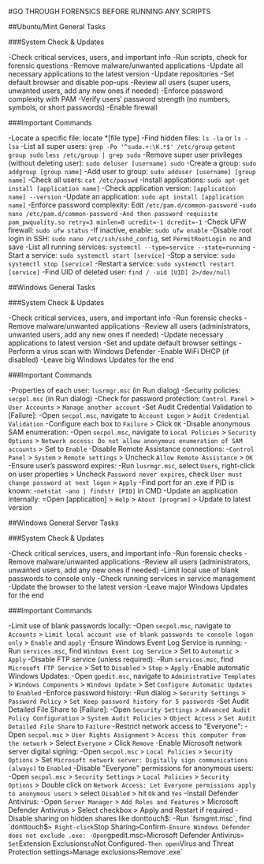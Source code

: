 #GO THROUGH FORENSICS BEFORE RUNNING ANY SCRIPTS

##Ubuntu/Mint General Tasks

###System Check & Updates

-Check critical services, users, and important info
-Run scripts, check for forensic questions
-Remove malware/unwanted applications
-Update all necessary applications to the latest version
-Update repositories
-Set default browser and disable pop-ups
-Review all users (super users, unwanted users, add any new ones if needed)
-Enforce password complexity with PAM
-Verify users’ password strength (no numbers, symbols, or short passwords)
-Enable firewall

###Important Commands

-Locate a specific file: locate *[file type]
-Find hidden files: `ls -la` or `ls -lsa`
-List all super users: `grep -Po '^sudo.+:\K.*$' /etc/group` `getent group sudo` `less /etc/group | grep sudo`
-Remove super user privileges (without deleting user): `sudo deluser [username] sudo`
-Create a group: `sudo addgroup [group name]`
-Add user to group: `sudo adduser [username] [group name]`
-Check all users: `cat /etc/passwd`
-Install applications: `sudo apt-get install [application name]`
-Check application version: `[application name] --version`
-Update an application: `sudo apt install [application name]`
-Enforce password complexity: Edit `/etc/pam.d/common-password`
  -`sudo nano /etc/pam.d/common-password`
    -`And then password requisite pam_pwquality.so retry=3 minlen=8 ucredit=-1 dcredit=-1`
-Check UFW firewall: `sudo ufw status`
  -If inactive, enable: `sudo ufw enable`
-Disable root login in SSH: `sudo nano /etc/ssh/sshd_config`, set `PermitRootLogin no` and save
-List all running services: `systemctl --type=service --state=running`
-Start a service: `sudo systemctl start [service]`
-Stop a service: `sudo systemctl stop [service]`
-Restart a service: `sudo systemctl restart [service]`
-Find UID of deleted user: `find / -uid [UID] 2>/dev/null`


##Windows General Tasks

###System Check & Updates

-Check critical services, users, and important info
-Run forensic checks
-Remove malware/unwanted applications
-Review all users (administrators, unwanted users, add any new ones if needed)
-Update necessary applications to latest version
-Set and update default browser settings
-Perform a virus scan with Windows Defender
-Enable WiFi DHCP (if disabled)
-Leave big Windows Updates for the end

###Important Commands

-Properties of each user: `lusrmgr.msc` (in Run dialog)
-Security policies: `secpol.msc` (in Run dialog)
-Check for password protection: `Control Panel` > `User Accounts` > `Manage another account`
-Set Audit Credential Validation to [Failure]:
  -Open `secpol.msc`, navigate to `Account Logon` > `Audit Credential Validation`
    -Configure each box to `Failure` > Click `OK`
-Disable anonymous SAM enumeration:
  -Open `secpol.msc`, navigate to `Local Policies` > `Security Options` > `Network access: Do not allow anonymous enumeration of SAM accounts` > Set to `Enable`
-Disable Remote Assistance connections:
  -`Control Panel` > `System` > `Remote settings` > Uncheck `Allow Remote Assistance` > `OK`
-Ensure user’s password expires:
  -Run `lusrmgr.msc`, select `Users`, right-click on user properties > Uncheck `Password never expires`, check `User must change password at next logon` > `Apply`
-Find port for an .exe if PID is known: 
  -`netstat -ano | findstr [PID]` in CMD
-Update an application internally:
  =Open [application] > `Help` > `About [program]` > Update to latest version

##Windows General Server Tasks

###System Check & Updates

-Check critical services, users, and important info
-Run forensic checks
-Remove malware/unwanted applications
-Review all users (administrators, unwanted users, add any new ones if needed)
-Limit local use of blank passwords to console only
-Check running services in service management
-Update the browser to the latest version
-Leave major Windows Updates for the end

###Important Commands

-Limit use of blank passwords locally:
-Open `secpol.msc`, navigate to `Accounts` > `Limit local account use of blank passwords to console logon only` > `Enable` and `apply`
  -Ensure Windows Event Log Service is running:
    -Run `services.msc`, find `Windows Event Log Service` > Set to `Automatic` > `Apply`
  -Disable FTP service (unless required):
    -Run `services.msc`, find `Microsoft FTP Service` > Set to `Disabled` > `Stop` > `Apply`
  -Enable automatic Windows Updates:
    -Open `gpedit.msc`, navigate to `Administrative Templates` > `Windows Components` > `Windows Update` > Set `Configure Automatic Updates` to `Enabled`
  -Enforce password history:
    -Run dialog > `Security Settings` > `Password Policy` > `Set Keep password history for 5 passwords`
  -Set Audit Detailed File Share to [Failure]:
    -Open `Security Settings` > `Advanced Audit Policy Configuration` > `System Audit Policies` > `Object Access` > `Set Audit Detailed File Share` to `Failure`
-Restrict network access to "Everyone":
-Open `secpol.msc` > `User Rights Assignment` > `Access this computer from the network` > Select `Everyone` > Click `Remove`
-Enable Microsoft network server digital signing:
  -Open `secpol.msc` > `Local Policies` > `Security Options` > Set `Microsoft network server: Digitally sign communications (always)` to `Enabled`
-Disable "Everyone" permissions for anonymous users:
  -Open `secpol.msc` > `Security Settings` > `Local Policies` > `Security Options` > Double click on `Network Access: Let Everyone permissions apply to anonymous users` > select `Disabled` > hit `Ok` and `Yes`
-Install Defender Antivirus:
  -Open `Server Manager` > `Add Roles and Features` > Microsoft Defender Antivirus > Select checkbox > Apply and Restart if required
-Disable sharing on hidden shares like donttouch$:
  -Run `fsmgmt.msc`, find `donttouch$` > Right-click `Stop Sharing` > `Confirm`
-Ensure Windows Defender does not exclude .exe:
  -Open `gpedit.msc` > `Microsoft Defender Antivirus` > Set `Extension Exclusions` to `Not Configured`
    -Then open `Virus and Threat Protection settings` > `Manage exclusions` > `Remove .exe`
